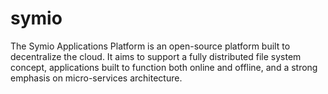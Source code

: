 # symio
The Symio Applications Platform is an open-source platform built to decentralize the cloud. It aims to support a fully distributed file system concept, applications built to function both online and offline, and a strong emphasis on micro-services architecture.
